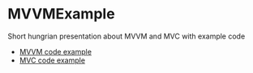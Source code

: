 # MVVMExample
Short hungrian presentation about MVVM and MVC with example code
* [MVVM code example](https://github.com/tsaskater/MVVMExample/tree/main/MVVMTemplate)
* [MVC code example]([https://drive.google.com/file/d/1IOupGyQoAgV2QJ4j4DPvv16soaIDwR5i/view?usp=sharing](https://github.com/tsaskater/BPROF_EG6BPP_MVC))
